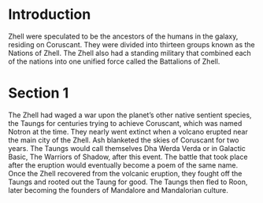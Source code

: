 # Introduction

Zhell were speculated to be the ancestors of the humans in the galaxy, residing on Coruscant.
They were divided into thirteen groups known as the Nations of Zhell.
The Zhell also had a standing military that combined each of the nations into one unified force called the Battalions of Zhell.

# Section 1

The Zhell had waged a war upon the planet’s other native sentient species, the Taungs for centuries trying to achieve Coruscant, which was named Notron at the time.
They nearly went extinct when a volcano erupted near the main city of the Zhell.
Ash blanketed the skies of Coruscant for two years.
The Taungs would call themselves Dha Werda Verda or in Galactic Basic, The Warriors of Shadow, after this event.
The battle that took place after the eruption would eventually become a poem of the same name.
Once the Zhell recovered from the volcanic eruption, they fought off the Taungs and rooted out the Taung for good.
The Taungs then fled to Roon, later becoming the founders of Mandalore and Mandalorian culture.
